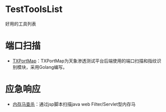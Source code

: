 # TestToolsList
好用的工具列表

# 端口扫描
 - [TXPortMap](https://github.com/4dogs-cn/TXPortMap)：TXPortMap为天象渗透测试平台后端使用的端口扫描和指纹识别模块，采用Golang编写。


# 应急响应
 - [内存马查杀](https://github.com/c0ny1/java-memshell-scanner)：通过jsp脚本扫描java web Filter/Servlet型内存马
